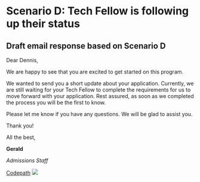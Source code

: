 # Scenario D: Tech Fellow is following up their status
## Draft email response based on Scenario D

Dear Dennis,

We are happy to see that you are excited to get started on this program. 

We wanted to send you a short update about your application. Currently, we are still waiting for your Tech Fellow to complete the requirements for us to move forward with your application. Rest assured, as soon as we completed the process you will be the first to know.

Please let me know if you have any questions. We will be glad to assist you.

Thank you!

All the best,

**Gerald**

*Admissions Staff*

[Codepath](https://codepath.org/)
![](https://i.imgur.com/nAdBhyU.png)
